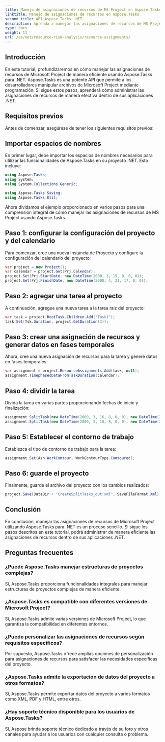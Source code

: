 ```yaml
---
title: Manejo de asignaciones de recursos de MS Project en Aspose.Tasks
linktitle: Manejo de asignaciones de recursos en Aspose.Tasks
second_title: API Aspose.Tasks .NET
description: Aprenda a manejar las asignaciones de recursos de MS Project de manera eficiente usando Aspose.Tasks para .NET. Este completo proporciona orientación paso a paso para los desarrolladores.
type: docs
weight: 11
url: /es/net/resource-risk-analysis/resource-assignments/
---
```

## Introducción
En este tutorial, profundizaremos en cómo manejar las asignaciones de recursos de Microsoft Project de manera eficiente usando Aspose.Tasks para .NET. Aspose.Tasks es una potente API que permite a los desarrolladores manipular archivos de Microsoft Project mediante programación. Si sigue estos pasos, aprenderá cómo administrar las asignaciones de recursos de manera efectiva dentro de sus aplicaciones .NET.
## Requisitos previos
Antes de comenzar, asegúrese de tener los siguientes requisitos previos:

## Importar espacios de nombres
En primer lugar, debe importar los espacios de nombres necesarios para utilizar las funcionalidades de Aspose.Tasks en su proyecto .NET. Esto incluye:

```csharp
using Aspose.Tasks;
using System;
using System.Collections.Generic;

using Aspose.Tasks.Saving;
using Aspose.Tasks.Util;
```
Ahora dividamos el ejemplo proporcionado en varios pasos para una comprensión integral de cómo manejar las asignaciones de recursos de MS Project usando Aspose.Tasks.
## Paso 1: configurar la configuración del proyecto y del calendario
Para comenzar, cree una nueva instancia de Proyecto y configure la configuración del calendario del proyecto:
```csharp
var project = new Project();
var calendar = project.Get(Prj.Calendar);
project.Set(Prj.StartDate, new DateTime(2000, 3, 15, 8, 0, 0));
project.Set(Prj.FinishDate, new DateTime(2000, 4, 21, 17, 0, 0));
```
## Paso 2: agregar una tarea al proyecto
A continuación, agregue una nueva tarea a la tarea raíz del proyecto:
```csharp
var task = project.RootTask.Children.Add("Task1");
task.Set(Tsk.Duration, project.GetDuration(3));
```
## Paso 3: crear una asignación de recursos y generar datos en fases temporales
Ahora, cree una nueva asignación de recursos para la tarea y genere datos en fases temporales:
```csharp
var assignment = project.ResourceAssignments.Add(task, null);
assignment.TimephasedDataFromTaskDuration(calendar);
```
## Paso 4: dividir la tarea
Divida la tarea en varias partes proporcionando fechas de inicio y finalización:
```csharp
assignment.SplitTask(new DateTime(2000, 3, 16, 8, 0, 0), new DateTime(2000, 3, 16, 17, 0, 0), calendar);
assignment.SplitTask(new DateTime(2000, 3, 18, 8, 0, 0), new DateTime(2000, 3, 18, 17, 0, 0), calendar);
```
## Paso 5: Establecer el contorno de trabajo
Establezca el tipo de contorno de trabajo para la tarea:
```csharp
assignment.Set(Asn.WorkContour, WorkContourType.Contoured);
```
## Paso 6: guarde el proyecto
Finalmente, guarde el archivo del proyecto con los cambios realizados:
```csharp
project.Save(DataDir + "CreateSplitTasks_out.xml", SaveFileFormat.Xml);
```
## Conclusión
En conclusión, manejar las asignaciones de recursos de Microsoft Project utilizando Aspose.Tasks para .NET es un proceso sencillo. Si sigue los pasos descritos en este tutorial, podrá administrar de manera eficiente las asignaciones de recursos dentro de sus aplicaciones .NET.
## Preguntas frecuentes
### ¿Puede Aspose.Tasks manejar estructuras de proyectos complejas?
Sí, Aspose.Tasks proporciona funcionalidades integrales para manejar estructuras de proyectos complejas de manera eficiente.
### ¿Aspose.Tasks es compatible con diferentes versiones de Microsoft Project?
Sí, Aspose.Tasks admite varias versiones de Microsoft Project, lo que garantiza la compatibilidad en diferentes entornos.
### ¿Puedo personalizar las asignaciones de recursos según requisitos específicos?
Por supuesto, Aspose.Tasks ofrece amplias opciones de personalización para asignaciones de recursos para satisfacer las necesidades específicas del proyecto.
### ¿Aspose.Tasks admite la exportación de datos del proyecto a otros formatos?
Sí, Aspose.Tasks permite exportar datos del proyecto a varios formatos como XML, PDF y HTML, entre otros.
### ¿Hay soporte técnico disponible para los usuarios de Aspose.Tasks?
Sí, Aspose brinda soporte técnico dedicado a través de su foro y otros canales para ayudar a los usuarios con cualquier consulta o problema.